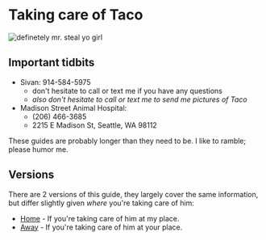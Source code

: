 <meta property="og:title" content="Taking care of Taco" />
<meta property="og:image" content="https://raw.githubusercontent.com/SivanMehta/taco/main/taco.jpeg" />

# Taking care of Taco

![](taco.jpeg "definetely mr. steal yo girl")

## Important tidbits

- Sivan: 914-584-5975
  - don't hesitate to call or text me if you have any questions
  - *also don't hesitate to call or text me to send me pictures of Taco*
- Madison Street Animal Hospital:
  - (206) 466-3685
  - 2215 E Madison St, Seattle, WA 98112

These guides are probably longer than they need to be. I like to ramble; please humor me.

## Versions

There are 2 versions of this guide, they largely cover the same information, but differ slightly given _where_ you're taking care of him:

- [Home](./home.md) - If you're taking care of him at my place.
- [Away](./away.md) - If you're taking care of him at your place.
